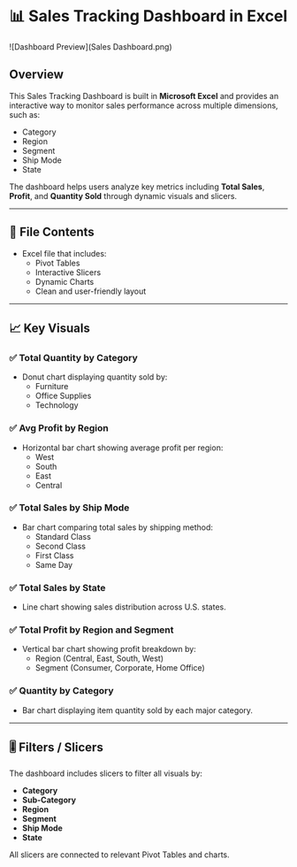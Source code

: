 # 📊 Sales Tracking Dashboard in Excel

![Dashboard Preview](Sales Dashboard.png)

## Overview
This Sales Tracking Dashboard is built in **Microsoft Excel** and provides an interactive way to monitor sales performance across multiple dimensions, such as:

- Category
- Region
- Segment
- Ship Mode
- State

The dashboard helps users analyze key metrics including **Total Sales**, **Profit**, and **Quantity Sold** through dynamic visuals and slicers.

---

## 📁 File Contents
- Excel file that includes:
  - Pivot Tables
  - Interactive Slicers
  - Dynamic Charts
  - Clean and user-friendly layout

---

## 📈 Key Visuals

### ✅ Total Quantity by Category
- Donut chart displaying quantity sold by:
  - Furniture
  - Office Supplies
  - Technology

### ✅ Avg Profit by Region
- Horizontal bar chart showing average profit per region:
  - West
  - South
  - East
  - Central

### ✅ Total Sales by Ship Mode
- Bar chart comparing total sales by shipping method:
  - Standard Class
  - Second Class
  - First Class
  - Same Day

### ✅ Total Sales by State
- Line chart showing sales distribution across U.S. states.

### ✅ Total Profit by Region and Segment
- Vertical bar chart showing profit breakdown by:
  - Region (Central, East, South, West)
  - Segment (Consumer, Corporate, Home Office)

### ✅ Quantity by Category
- Bar chart displaying item quantity sold by each major category.

---

## 🎚️ Filters / Slicers
The dashboard includes slicers to filter all visuals by:
- **Category**
- **Sub-Category**
- **Region**
- **Segment**
- **Ship Mode**
- **State**

All slicers are connected to relevant Pivot Tables and charts.
